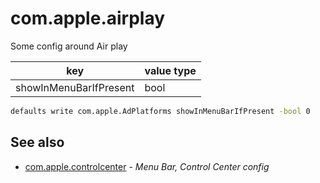 # com.apple.airplay

Some config around Air play

| key                    | value type |
|------------------------|------------|
| showInMenuBarIfPresent | bool       |

```bash
defaults write com.apple.AdPlatforms showInMenuBarIfPresent -bool 0
```

## See also
- [com.apple.controlcenter](com.apple.controlcenter.md) - _Menu Bar, Control Center config_